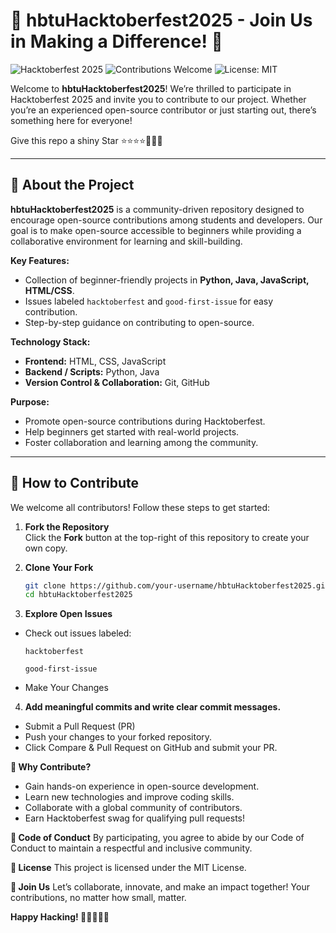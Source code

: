 # 🎉 hbtuHacktoberfest2025 - Join Us in Making a Difference! 🎉

![Hacktoberfest 2025](https://img.shields.io/badge/Hacktoberfest-2025-blue)
![Contributions Welcome](https://img.shields.io/badge/Contributions-Welcome-brightgreen)
![License: MIT](https://img.shields.io/badge/License-MIT-yellow)

Welcome to **hbtuHacktoberfest2025**! We’re thrilled to participate in Hacktoberfest 2025 and invite you to contribute to our project. Whether you’re an experienced open-source contributor or just starting out, there’s something here for everyone!  

Give this repo a shiny Star ⭐⭐⭐⭐🌟🌟✨

---

## 🌟 About the Project

**hbtuHacktoberfest2025** is a community-driven repository designed to encourage open-source contributions among students and developers. Our goal is to make open-source accessible to beginners while providing a collaborative environment for learning and skill-building.  

**Key Features:**
- Collection of beginner-friendly projects in **Python, Java, JavaScript, HTML/CSS**.
- Issues labeled `hacktoberfest` and `good-first-issue` for easy contribution.
- Step-by-step guidance on contributing to open-source.

**Technology Stack:**
- **Frontend:** HTML, CSS, JavaScript  
- **Backend / Scripts:** Python, Java  
- **Version Control & Collaboration:** Git, GitHub  

**Purpose:**  
- Promote open-source contributions during Hacktoberfest.  
- Help beginners get started with real-world projects.  
- Foster collaboration and learning among the community.  

---

## 🚀 How to Contribute

We welcome all contributors! Follow these steps to get started:

1. **Fork the Repository**  
   Click the **Fork** button at the top-right of this repository to create your own copy.

2. **Clone Your Fork**  
   ```bash
   git clone https://github.com/your-username/hbtuHacktoberfest2025.git
   cd hbtuHacktoberfest2025

3. **Explore Open Issues**
- Check out issues labeled:
   ```
   hacktoberfest

   good-first-issue

- Make Your Changes

4. **Add meaningful commits and write clear commit messages.**
- Submit a Pull Request (PR)
- Push your changes to your forked repository.
- Click Compare & Pull Request on GitHub and submit your PR.

**🎁 Why Contribute?**
- Gain hands-on experience in open-source development.
- Learn new technologies and improve coding skills.
- Collaborate with a global community of contributors.
- Earn Hacktoberfest swag for qualifying pull requests!

**📄 Code of Conduct**
By participating, you agree to abide by our Code of Conduct
 to maintain a respectful and inclusive community.

**📜 License**
This project is licensed under the MIT License.

**🙌 Join Us**
Let’s collaborate, innovate, and make an impact together! Your contributions, no matter how small, matter.

**Happy Hacking! 👩‍💻👨‍💻✨**

